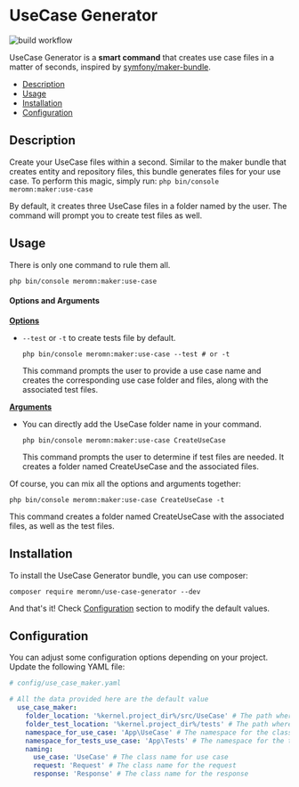 # UseCase Generator

![build workflow](https://github.com/Meromn/use-case-generator/actions/workflows/ci.yaml/badge.svg)


UseCase Generator is a **smart command** that creates use case files in a matter of seconds, inspired by [symfony/maker-bundle](https://github.com/symfony/maker-bundle).

- [Description](#description)
- [Usage](#usage)
- [Installation](#installation)
- [Configuration](#configuration)


## Description
Create your UseCase files within a second. Similar to the maker bundle that creates entity and repository files, this bundle generates files for your use case. To perform this magic, simply run: `php bin/console meromn:maker:use-case`

By default, it creates three UseCase files in a folder named by the user. The command will prompt you to create test files as well.

## Usage
There is only one command to rule them all.

```shell
php bin/console meromn:maker:use-case
```
#### Options and Arguments
**<u>Options</u>**

- `--test` or `-t` to create tests file by default.
    ```shell 
    php bin/console meromn:maker:use-case --test # or -t
    ```
  This command prompts the user to provide a use case name and creates the corresponding use case folder and files, along with the associated test files.

**<u>Arguments</u>**

- You can directly add the UseCase folder name in your command.
    ```shell 
    php bin/console meromn:maker:use-case CreateUseCase
    ```
  This command prompts the user to determine if test files are needed. It creates a folder named CreateUseCase and the associated files.

Of course, you can mix all the options and arguments together:
```shell
php bin/console meromn:maker:use-case CreateUseCase -t
```

This command creates a folder named CreateUseCase with the associated files, as well as the test files.

## Installation
To install the UseCase Generator bundle, you can use composer:

```shell
composer require meromn/use-case-generator --dev
```
And that's it! Check [Configuration](#configuration) section to modify the default values.

## Configuration
You can adjust some configuration options depending on your project. Update the following YAML file:
```yaml
# config/use_case_maker.yaml

# All the data provided here are the default value
  use_case_maker:
    folder_location: '%kernel.project_dir%/src/UseCase' # The path where the folder and files will be created
    folder_test_location: '%kernel.project_dir%/tests' # The path where the folder and tests files will be created 
    namespace_for_use_case: 'App\UseCase' # The namespace for the class 
    namespace_for_tests_use_case: 'App\Tests' # The namespace for the tests class
    naming:
      use_case: 'UseCase' # The class name for use case
      request: 'Request' # The class name for the request
      response: 'Response' # The class name for the response
```